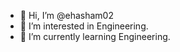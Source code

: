 - 👋 Hi, I’m @ehasham02
- 👀 I’m interested in Engineering.
- 🌱 I’m currently learning Engineering.
  

<!---
ehasham02/ehasham02 is a ✨ special ✨ repository because its `README.md` (this file) appears on your GitHub profile.
You can click the Preview link to take a look at your changes.
--->
